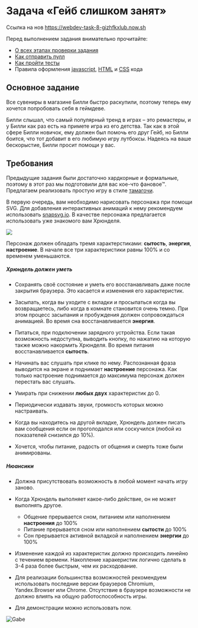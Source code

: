 # Задача «Гейб слишком занят»
 Ссылка на нов
https://webdev-task-8-gizhfkxlub.now.sh

Перед выполнением задания внимательно прочитайте:

- [О всех этапах проверки задания](https://github.com/urfu-2017/guides/blob/master/workflow/overall.md)
- [Как отправить пулл](https://github.com/urfu-2017/guides/blob/master/workflow/pull.md)
- [Как пройти тесты](https://github.com/urfu-2017/guides/blob/master/workflow/test.md)
- Правила оформления [javascript](https://github.com/urfu-2017/guides/blob/master/codestyle/js.md), [HTML](https://github.com/urfu-2017/guides/blob/master/codestyle/html.md) и [CSS](https://github.com/urfu-2017/guides/blob/master/codestyle/css.md) кода

## Основное задание

Все сувениры в магазине Билли быстро раскупили, поэтому теперь ему хочется попробовать себя в геймдеве.

Билли слышал, что самый популярный тренд в играх – это ремастеры, и у Билли как раз есть на примете игра из его детства.
Так как в этой сфере Билли новичок, ему должен был помочь его друг Гейб, но Билли боится, что тот добавит в его любимую игру лутбоксы. Надеясь на ваше бескорыстие, Билли просит помощи у вас.

## Требования

Предыдущие задания были достаточно хардкорные и формальные, поэтому в этот раз мы подготовили
для вас кое-что фановое™. Предлагаем реализовать простую игру в стиле [тамагочи](https://ru.wikipedia.org/wiki/%D0%A2%D0%B0%D0%BC%D0%B0%D0%B3%D0%BE%D1%87%D0%B8).

В первую очередь, вам необходимо нарисовать персонажа при помощи SVG.
Для добавления интерактивных анимаций к нему рекомендуем использовать
[snapsvg.io](http://snapsvg.io/).
В качестве персонажа предлагается использовать уже знакомого вам Хрюнделя.

![](https://cloud.githubusercontent.com/assets/4534405/14706865/b8d57320-07da-11e6-9205-8dc4e838b8de.png)

Персонаж должен обладать тремя характерстиками: **сытость**, **энергия**, **настроение**.
В начале все три характеристики равны 100% и со временем уменьшаются.

##### Хрюндель должен уметь

- Сохранять своё состояние и уметь его восстанавливать
  даже после закрытия браузера. Это касается и изменения его характеристик.

- Засыпать, когда вы уходите с вкладки и просыпаться когда вы возвращаетесь,
  либо когда в комнате становится очень темно.
  При этом процесс засыпания и пробуждения должен сопровождаться анимацией.
  Во время сна восстанавливается **энергия**.

- Питаться, при подключении зарядного устройства. Если такая возможность недоступна,
  выводить кнопку, по нажатию на которую также можно накормить Хрюнделя.
  Во время питания восстанавливается **сытость**.

- Начинать вас слушать при клике по нему. Распознанная фраза выводится на экране
  и поднимает **настроение** персонажа. Как только настроение поднимается до максимума
  персонаж должен перестать вас слушать.

- Умирать при снижении **любых двух** характеристик до 0.

- Периодически издавать звуки, громкость которых можно настраивать.

- Когда вы находитесь на другой вкладке, Хрюндель должен писать вам сообщения
  если он проголодался или соскучился (любой из показателей снизился до 10%).

- Хочется, чтобы питание, радость от общения и смерть тоже были анимированы.

##### Нюансики

- Должна присутствовать возможность в любой момент начать игру заново.

- Когда Хрюндель выполняет какое-либо действие, он не может выполнять другое.
  - Общение прерывается сном, питанием или наполнением **настроения** до 100%
  - Питание прерывается сном или наполнением **сытости** до 100%
  - Сон прерывается активной вкладкой и наполнением **энергии** до 100%

- Изменение каждой из характеристик должно происходить линейно с течением времени.
  Накопление харакеристик логично сделать в 3-4 раза более быстрым, чем их расходование.

- Для реализации большинства возможностей рекомендуем использовать последние версии
  браузеров Chromium, Yandex.Browser или Chrome. Отсутствие в браузере возможности
  не должно влиять на общую работоспособность игры.

- Для демонстрации можно использовать now.

![Gabe](https://user-images.githubusercontent.com/8963033/39253521-8183d8ec-48c1-11e8-9b58-664f0f126078.png)
